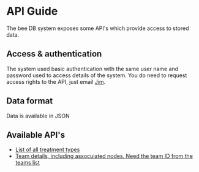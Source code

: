 # API Guide

The bee DB system exposes some API's which provide access to stored data.

## Access & authentication
The system used basic authentication with the same user name and password used to access details of the system. You do need to request access rights to the API, just email [Jim](mailto:jim@west.net.nz).

## Data format
Data is available in JSON

## Available API's
* [List of all treatment types](#teamsprojects-list)
* [Team details, including assocuiated nodes. Need the team ID from the teams list](#team-detail-api)
